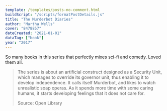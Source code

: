 ```yaml
---
template: /templates/posts-no-comment.html
buildScript: "/scripts/formatPostDetails.js"
title: "The Murderbot Diaries"
author: "Martha Wells"
cover: "8478857"
dateCreated: "2021-01-01"
dataTag: ["book"]
year: "2017"
---
```


So many books in this series that perfectly mixes sci-fi and comedy. Loved them all.

> The series is about an artificial construct designed as a Security Unit, which manages to override its governor unit, thus enabling it to develop independence. It calls itself Murderbot, and likes to watch unrealistic soap operas. As it spends more time with some caring humans, it starts developing feelings that it does not care for.
>
> Source: Open Library
